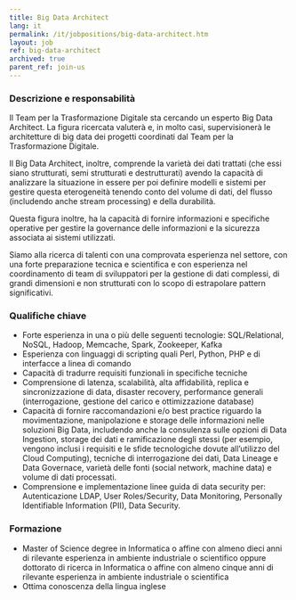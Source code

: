 ```yaml
---
title: Big Data Architect
lang: it
permalink: /it/jobpositions/big-data-architect.htm
layout: job
ref: big-data-architect
archived: true
parent_ref: join-us
---
```


### Descrizione e responsabilità
Il Team per la Trasformazione Digitale sta cercando un esperto Big Data Architect. La figura ricercata valuterà e, in molto casi, supervisionerà le architetture di big data dei progetti coordinati dal Team per la Trasformazione Digitale.

Il Big Data Architect, inoltre, comprende la varietà dei dati trattati (che essi siano strutturati, semi strutturati e destrutturati) avendo la capacità di analizzare la situazione in essere per poi definire modelli e sistemi per gestire questa eterogeneità tenendo conto del volume di dati, del flusso (includendo anche stream processing) e della durabilità.

Questa figura inoltre, ha la capacità di fornire informazioni e specifiche operative per gestire la governance delle informazioni e la sicurezza associata ai sistemi utilizzati.

Siamo alla ricerca di talenti con una comprovata esperienza nel settore, con una forte preparazione tecnica e scientifica e con esperienza nel coordinamento di team di sviluppatori per la gestione di dati complessi, di grandi dimensioni e non strutturati con lo scopo di estrapolare pattern significativi.


### Qualifiche chiave
- Forte esperienza in una o più delle seguenti tecnologie: SQL/Relational, NoSQL, Hadoop, Memcache, Spark, Zookeeper, Kafka
- Esperienza con linguaggi di scripting quali Perl, Python, PHP e di interfacce a linea di comando
- Capacità di tradurre requisiti funzionali in specifiche tecniche
- Comprensione di latenza, scalabilità, alta affidabilità, replica e sincronizzazione di data, disaster recovery, performance generali (interrogazione, gestione del carico e ottimizzazione database)
- Capacità di fornire raccomandazioni e/o best practice riguardo la movimentazione, manipolazione e storage delle informazioni nelle soluzioni Big Data, includendo anche la consulenza sulle opzioni di Data Ingestion, storage dei dati e ramificazione degli stessi (per esempio, vengono inclusi i requisiti e le sfide tecnologiche dovute all’utilizzo del Cloud Computing), tecniche di interrogazione dei dati, Data Lineage e Data Governace, varietà delle fonti (social network, machine data) e volume di dati processati.
- Comprensione e implementazione linee guida di data security per: Autenticazione LDAP, User Roles/Security, Data Monitoring, Personally Identifiable Information (PII), Data Security. 


### Formazione
- Master of Science degree in Informatica o affine con almeno dieci anni di rilevante esperienza in ambiente industriale o scientifico oppure dottorato di ricerca in Informatica o affine con almeno cinque anni di rilevante esperienza in ambiente industriale o scientifica
- Ottima conoscenza della lingua inglese 
